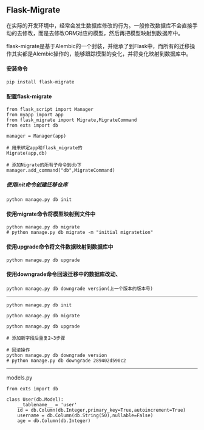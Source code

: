 ## Flask-Migrate

在实际的开发环境中，经常会发生数据库修改的行为。一般修改数据库不会直接手动的去修改，而是去修改ORM对应的模型，然后再把模型映射到数据库中。

flask-migrate是基于Alembic的一个封装，并继承了到Flask中，而所有的迁移操作其实都是Alembic操作的，能够跟踪模型的变化，并将变化映射到数据库中。

#### 安装命令

```
pip install flask-migrate
```

#### 配置flask-migrate

```
from flask_script import Manager
from myapp import app
from flask_migrate import Migrate,MigrateCommand
from exts import db

manager = Manager(app)

# 用来绑定app和flask_migrate的
Migrate(app,db)

# 添加Nigrate的所有子命令到db下
manager.add_command("db",MigrateCommand)
```

##### 使用init命令创建迁移仓库

```
python manage.py db init
```

#### 使用migrate命令将模型映射到文件中

```
python manage.py db migrate
# python manage.py db migrate -m "initial migratetion"
```

#### 使用upgrade命令将文件数据映射到数据库中

```
python manage.py db upgrade
```

#### 使用downgrade命令回滚迁移中的数据库改动、

```
python manage.py db downgrade version(上一个版本的版本号)
```

---

```
python manage.py db init

python manage.py db migrate

python manage.py db upgrade

# 添加新字段后重复2~3步骤

# 回滚操作
python manage.py db downgrade version
# python manage.py db downgrade 289402d590c2
```

---

models.py

```
from exts import db

class User(db.Model):
    __tablename__ = 'user'
    id = db.Column(db.Integer,primary_key=True,autoincrement=True)
    username = db.Column(db.String(50),nullable=False)
    age = db.Column(db.Integer)
```



